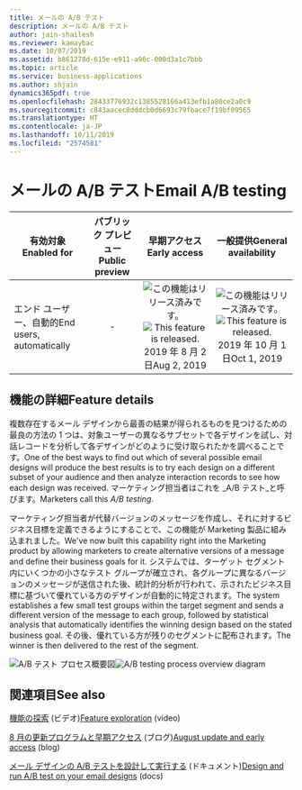 ```yaml
---
title: メールの A/B テスト
description: メールの A/B テスト
author: jain-shailesh
ms.reviewer: kamaybac
ms.date: 10/07/2019
ms.assetid: b861278d-615e-e911-a96c-000d3a1c7bbb
ms.topic: article
ms.service: business-applications
ms.author: shjain
dynamics365pdf: true
ms.openlocfilehash: 28433776932c1385528166a413efb1a80ce2a0c9
ms.sourcegitcommit: c843aacec8dddcb0d6693c79fbace7f19bf09565
ms.translationtype: HT
ms.contentlocale: ja-JP
ms.lasthandoff: 10/11/2019
ms.locfileid: "2574581"
---
```

# <a name="email-ab-testing"></a><span data-ttu-id="c288b-103">メールの A/B テスト</span><span class="sxs-lookup"><span data-stu-id="c288b-103">Email A/B testing</span></span>


| <span data-ttu-id="c288b-104">有効対象</span><span class="sxs-lookup"><span data-stu-id="c288b-104">Enabled for</span></span>    |  <span data-ttu-id="c288b-105">パブリック プレビュー</span><span class="sxs-lookup"><span data-stu-id="c288b-105">Public preview</span></span> | <span data-ttu-id="c288b-106">早期アクセス</span><span class="sxs-lookup"><span data-stu-id="c288b-106">Early access</span></span> | <span data-ttu-id="c288b-107">一般提供</span><span class="sxs-lookup"><span data-stu-id="c288b-107">General availability</span></span> | 
| ---------- | :----------: |:----------: |:----------: |
|<span data-ttu-id="c288b-108">エンド ユーザー、自動的</span><span class="sxs-lookup"><span data-stu-id="c288b-108">End users, automatically</span></span>|-|<span data-ttu-id="c288b-109">![この機能はリリース済みです。](/dynamics365-release-plan/media/green-checkmark.png "この機能はリリース済みです。")</span><span class="sxs-lookup"><span data-stu-id="c288b-109">![This feature is released.](/dynamics365-release-plan/media/green-checkmark.png "This feature is released.")</span></span> <span data-ttu-id="c288b-110">2019 年 8 月 2 日</span><span class="sxs-lookup"><span data-stu-id="c288b-110">Aug 2, 2019</span></span>| <span data-ttu-id="c288b-111">![この機能はリリース済みです。](/dynamics365-release-plan/media/green-checkmark.png "この機能はリリース済みです。")</span><span class="sxs-lookup"><span data-stu-id="c288b-111">![This feature is released.](/dynamics365-release-plan/media/green-checkmark.png "This feature is released.")</span></span> <span data-ttu-id="c288b-112">2019 年 10 月 1 日</span><span class="sxs-lookup"><span data-stu-id="c288b-112">Oct 1, 2019</span></span>|






## <a name="feature-details"></a><span data-ttu-id="c288b-113">機能の詳細</span><span class="sxs-lookup"><span data-stu-id="c288b-113">Feature details</span></span>
<!--feature detail start -->
<span data-ttu-id="c288b-114">複数存在するメール デザインから最善の結果が得られるものを見つけるための最良の方法の 1 つは、対象ユーザーの異なるサブセットで各デザインを試し、対話レコードを分析して各デザインがどのように受け取られたかを調べることです。</span><span class="sxs-lookup"><span data-stu-id="c288b-114">One of the best ways to find out which of several possible email designs will produce the best results is to try each design on a different subset of your audience and then analyze interaction records to see how each design was received.</span></span> <span data-ttu-id="c288b-115">マーケティング担当者はこれを _A/B テスト_と呼びます。</span><span class="sxs-lookup"><span data-stu-id="c288b-115">Marketers call this _A/B testing_.</span></span> 

<span data-ttu-id="c288b-116">マーケティング担当者が代替バージョンのメッセージを作成し、それに対するビジネス目標を定義できるようにすることで、この機能が Marketing 製品に組み込まれました。</span><span class="sxs-lookup"><span data-stu-id="c288b-116">We've now built this capability right into the Marketing product by allowing marketers to create alternative versions of a message and define their business goals for it.</span></span> <span data-ttu-id="c288b-117">システムでは、ターゲット セグメント内にいくつかの小さなテスト グループが確立され、各グループに異なるバージョンのメッセージが送信された後、統計的分析が行われて、示されたビジネス目標に基づいて優れている方のデザインが自動的に特定されます。</span><span class="sxs-lookup"><span data-stu-id="c288b-117">The system establishes a few small test groups within the target segment and sends a different version of the message to each group, followed by statistical analysis that automatically identifies the winning design based on the stated business goal.</span></span> <span data-ttu-id="c288b-118">その後、優れている方が残りのセグメントに配布されます。</span><span class="sxs-lookup"><span data-stu-id="c288b-118">The winner is then delivered to the rest of the segment.</span></span>
<!--feature detail end -->

<span data-ttu-id="c288b-119">![A/B テスト プロセス概要図](media/a-b-testing.png "A/B テスト プロセス概要図")</span><span class="sxs-lookup"><span data-stu-id="c288b-119">![A/B testing process overview diagram](media/a-b-testing.png "A/B testing process overview diagram")</span></span>
<!-- Picture 1 -->









## <a name="see-also"></a><span data-ttu-id="c288b-120">関連項目</span><span class="sxs-lookup"><span data-stu-id="c288b-120">See also</span></span>
<span data-ttu-id="c288b-121">[機能の探索](https://aka.ms/rogm19RW2ROV2) (ビデオ)</span><span class="sxs-lookup"><span data-stu-id="c288b-121">[Feature exploration](https://aka.ms/rogm19RW2ROV2) (video)</span></span>

<span data-ttu-id="c288b-122">[8 月の更新プログラムと早期アクセス](https://cloudblogs.microsoft.com/dynamics365/it/2019/08/03/dynamics-365-for-marketing-august-update-and-early-access-are-rolling-out-now/) (ブログ)</span><span class="sxs-lookup"><span data-stu-id="c288b-122">[August update and early access](https://cloudblogs.microsoft.com/dynamics365/it/2019/08/03/dynamics-365-for-marketing-august-update-and-early-access-are-rolling-out-now/) (blog)</span></span>

<span data-ttu-id="c288b-123">[メール デザインの A/B テストを設計して実行する](https://docs.microsoft.com/dynamics365/customer-engagement/marketing/email-a-b-testing) (ドキュメント)</span><span class="sxs-lookup"><span data-stu-id="c288b-123">[Design and run A/B test on your email designs](https://docs.microsoft.com/dynamics365/customer-engagement/marketing/email-a-b-testing) (docs)</span></span>
